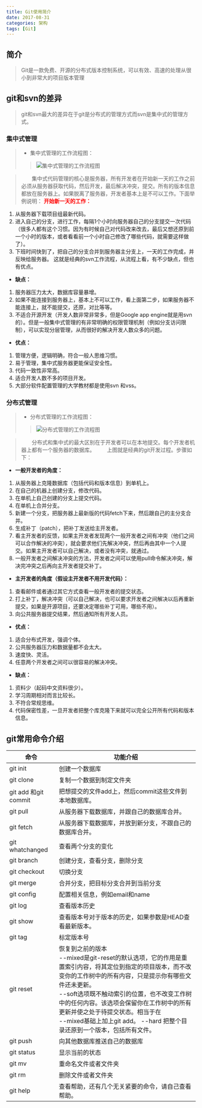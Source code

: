 ```yaml
---
title: Git使用简介
date: 2017-08-31
categories: 架构
tags: [Git]
---
```

## 简介
>Git是一款免费、开源的分布式版本控制系统，可以有效、高速的处理从很小到非常大的项目版本管理

## git和svn的差异
>git和svn最大的差异在于git是分布式的管理方式而svn是集中式的管理方式。

### 集中式管理
>- 集中式管理的工作流程图：
>>![集中式管理的工作流程图](1.png)

>&emsp;&emsp;集中式代码管理的核心是服务器，所有开发者在开始新一天的工作之前必须从服务器获取代码，然后开发，最后解决冲突，提交。所有的版本信息都放在服务器上。如果脱离了服务器，开发者基本上是不可以工作。下面举例说明：
<font color="red"> **开始新一天的工作：**</font>
1. 从服务器下载项目组最新代码。
2. 进入自己的分支，进行工作，每隔1个小时向服务器自己的分支提交一次代码（很多人都有这个习惯。因为有时候自己对代码改来改去，最后又想还原到前一个小时的版本，或者看看前一个小时自己修改了哪些代码，就需要这样做了）。
3. 下班时间快到了，把自己的分支合并到服务器主分支上，一天的工作完成，并反映给服务器。
这就是经典的svn工作流程，从流程上看，有不少缺点，但也有优点。
- **缺点：**
1. 服务器压力太大，数据库容量暴增。
2. 如果不能连接到服务器上，基本上不可以工作，看上面第二步，如果服务器不能连接上，就不能提交，还原，对比等等。
3. 不适合开源开发（开发人数非常非常多，但是Google app engine就是用svn的）。但是一般集中式管理的有非常明确的权限管理机制（例如分支访问限制），可以实现分层管理，从而很好的解决开发人数众多的问题。
- **优点：**
1. 管理方便，逻辑明确，符合一般人思维习惯。
2. 易于管理，集中式服务器更能保证安全性。
3. 代码一致性非常高。
4. 适合开发人数不多的项目开发。
5. 大部分软件配置管理的大学教材都是使用svn 和vss。

### 分布式管理
>- 分布式管理的工作流程图：
>>![分布式管理的工作流程图](2.png)

>&emsp;&emsp;分布式和集中式的最大区别在于开发者可以在本地提交。每个开发者机器上都有一个服务器的数据库。
&emsp;&emsp;上图就是经典的git开发过程。步骤如下：
- **一般开发者的角度：**
1. 从服务器上克隆数据库（包括代码和版本信息）到单机上。
2. 在自己的机器上创建分支，修改代码。
3. 在单机上自己创建的分支上提交代码。
4. 在单机上合并分支。
5. 新建一个分支，把服务器上最新版的代码fetch下来，然后跟自己的主分支合并。
6. 生成补丁（patch），把补丁发送给主开发者。
7. 看主开发者的反馈，如果主开发者发现两个一般开发者之间有冲突（他们之间可以合作解决的冲突），就会要求他们先解决冲突，然后再由其中一个人提交。如果主开发者可以自己解决，或者没有冲突，就通过。
8. 一般开发者之间解决冲突的方法，开发者之间可以使用pull命令解决冲突，解决完冲突之后再向主开发者提交补丁。
- **主开发者的角度（假设主开发者不用开发代码）：**
1. 查看邮件或者通过其它方式查看一般开发者的提交状态。
2. 打上补丁，解决冲突（可以自己解决，也可以要求开发者之间解决以后再重新提交，如果是开源项目，还要决定哪些补丁可用，哪些不用）。
3. 向公共服务器提交结果，然后通知所有开发人员。
- **优点：**
1. 适合分布式开发，强调个体。
2. 公共服务器压力和数据量都不会太大。
3. 速度快、灵活。
4. 任意两个开发者之间可以很容易的解决冲突。
- **缺点：**
1. 资料少（起码中文资料很少）。
2. 学习周期相对而言比较长。
3. 不符合常规思维。
4. 代码保密性差，一旦开发者把整个库克隆下来就可以完全公开所有代码和版本信息。

## git常用命令介绍
>   
命令 |功能介绍
------|-----
git init　| 创建一个数据库
git clone | 复制一个数据到制定文件夹
git add 和git commit | 把想提交的文件add上，然后commit这些文件到本地数据库。
git pull | 从服务器下载数据库，并跟自己的数据库合并。
git fetch | 从服务器下载数据库，并放到新分支，不跟自己的数据库合并。
git whatchanged | 查看两个分支的变化
git branch | 创建分支，查看分支，删除分支
git checkout | 切换分支
git merge | 合并分支，把目标分支合并到当前分支
git config | 配置相关信息，例如email和name
git log | 查看版本历史
git show | 查看版本号对于版本的历史，如果参数是HEAD查看最新版本。
git tag | 标定版本号
git reset | 恢复到之前的版本 <br />--mixed是git-reset的默认选项，它的作用是重置索引内容，将其定位到指定的项目版本，而不改变你的工作树中的所有内容，只是提示你有哪些文件还未更新。<br />--soft选项既不触动索引的位置，也不改变工作树中的任何内容。该选项会保留你在工作树中的所有更新并使之处于待提交状态。相当于在<br />--mixed基础上加上git add。 --hard 把整个目录还原到一个版本，包括所有文件。
git push | 向其他数据库推送自己的数据库
git status | 显示当前的状态
git mv | 重命名文件或者文件夹
git rm | 删除文件或者文件夹
git help | 查看帮助，还有几个无关紧要的命令，请自己查看帮助。
